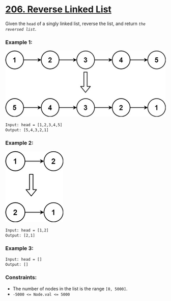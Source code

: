 # [206. Reverse Linked List](https://leetcode.com/problems/reverse-linked-list/)

Given the `head` of a singly linked list, reverse the list, and return _`the reversed list`_.

### Example 1:

![Illustration](rev1ex1.jpg)

```
Input: head = [1,2,3,4,5]
Output: [5,4,3,2,1]
```

### Example 2:

![Illustration](rev1ex2.jpg)

```
Input: head = [1,2]
Output: [2,1]
```

### Example 3:

```
Input: head = []
Output: []
```

### Constraints:

- The number of nodes in the list is the range `[0, 5000]`.
- `-5000 <= Node.val <= 5000`
